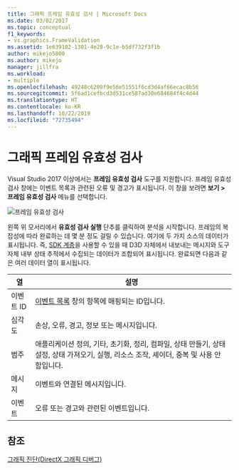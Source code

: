 ```yaml
---
title: 그래픽 프레임 유효성 검사 | Microsoft Docs
ms.date: 03/02/2017
ms.topic: conceptual
f1_keywords:
- vs.graphics.FrameValidation
ms.assetid: 1e639182-1301-4e28-9c1e-b5df732f3f1b
author: mikejo5000
ms.author: mikejo
manager: jillfra
ms.workload:
- multiple
ms.openlocfilehash: 49248c6209f9e56e51551f6cd3d4af66ecac8b56
ms.sourcegitcommit: 5f6ad1cefbcd3d531ce587ad30e684684f4c4d44
ms.translationtype: HT
ms.contentlocale: ko-KR
ms.lasthandoff: 10/22/2019
ms.locfileid: "72735494"
---
```

# <a name="graphics-frame-validation"></a>그래픽 프레임 유효성 검사
<!-- VERSIONLESS -->
Visual Studio 2017 이상에서는 **프레임 유효성 검사** 도구를 지원합니다.  프레임 유효성 검사 창에는 이벤트 목록과 관련된 오류 및 경고가 표시됩니다.  이 창을 보려면 **보기 > 프레임 유효성 검사** 메뉴를 선택합니다.

![프레임 유효성 검사](media/gfx_diag_frame_validation.png)

왼쪽 위 모서리에서 **유효성 검사 실행** 단추를 클릭하여 분석을 시작합니다.  프레임의 복잡성에 따라 완료하는 데 몇 분 정도 걸릴 수 있습니다.  여기에 두 가지 소스의 데이터가 표시됩니다. 즉, [SDK 계층](/windows/desktop/direct3d11/overviews-direct3d-11-devices-layers)을 사용할 수 있을 때 D3D 자체에서 내보내는 메시지와 도구 자체 내부 상태 추적에서 수집되는 데이터가 조합되어 표시됩니다. 완료되면 다음과 같은 여러 데이터 열이 표시됩니다.

| **열** | **설명** |
|------------| - |
| 이벤트 ID | [이벤트 목록](graphics-event-list.md) 창의 항목에 매핑되는 ID입니다. |
| 심각도 | 손상, 오류, 경고, 정보 또는 메시지입니다. |
| 범주 | 애플리케이션 정의, 기타, 초기화, 정리, 컴파일, 상태 만들기, 상태 설정, 상태 가져오기, 실행, 리소스 조작, 셰이더, 중복 및 사용 안 함입니다. |
| 메시지 | 이벤트와 연결된 메시지입니다. |
| 이벤트 | 오류 또는 경고와 관련된 이벤트입니다. |

## <a name="see-also"></a>참조
[그래픽 진단(DirectX 그래픽 디버그)](visual-studio-graphics-diagnostics.md)
<!-- /VERSIONLESS -->